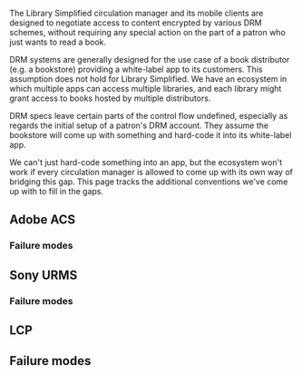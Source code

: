 The Library Simplified circulation manager and its mobile clients are designed to negotiate access to content encrypted by various DRM schemes, without requiring any special action on the part of a patron who just wants to read a book.

DRM systems are generally designed for the use case of a book distributor (e.g. a bookstore) providing a white-label app to its customers. This assumption does not hold for Library Simplified. We have an ecosystem in which multiple apps can access multiple libraries, and each library might grant access to books hosted by multiple distributors.

DRM specs leave certain parts of the control flow undefined, especially as regards the initial setup of a patron's DRM account. They assume the bookstore will come up with something and hard-code it into its white-label app.

We can't just hard-code something into an app, but the ecosystem won't work if every circulation manager is allowed to come up with its own way of bridging this gap. This page tracks the additional conventions we've come up with to fill in the gaps.

## Adobe ACS

### Failure modes

## Sony URMS

### Failure modes

## LCP

## Failure modes